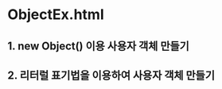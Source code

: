 # ObjectEx.html
<!DOCTYPE html>
<html lang="en">
<head>
    <meta charset="UTF-8">
    <meta http-equiv="X-UA-Compatible" content="IE=edge">
    <meta name="viewport" content="width=device-width, initial-scale=1.0">
    <title>Document</title>
</head>
<body>
    <h2> 1. new Object() 이용 사용자 객체 만들기 </h2>
    <script>
        {
            let account = new Object();     //사용자 객체 생성
            //속성 추가
            account.owner = 'Kim';     //계좌 소유자
            account.code = '123-456-78901';      //계좌번호
            account.balance = 15000;      //계좌 잔고
            //저축한 금액
            function inquiry() {
                return this.balance;
                //this.balance: 이(this) 객체 즉, account의 balance
                //this가 없으면 일반적인 함수의 전역 지역변수를 의미
            }
            account.inquiry = inquiry;
            //저축
            function deposit(money) {
                this.balance += money;
            }
            account.deposit = deposit;
            //인출
            function withdraw(money) {
                this.balance -= money;     //가정: money <= balance
                return money;     //인출금액 리턴
            }
            account.withdraw = withdraw;
            document.write('account.owner: ' + account.owner + '<br>');
            document.write('account.code: ' + account.code + '<br>');
            document.write('account.balance: ' + account.balance + '<br>');
            account.deposit(5000);
            document.write('account.balance(5000 저금): ' + account.balance + '<br>');
                        account.withdraw(14000);
            document.write('account.balance(14000 인출): ' + account.balance + '<br>');
        }
    </script>
    <h2> 2. 리터럴 표기법을 이용하여 사용자 객체 만들기 </h2>
    <script>
        {
            let account = {
                //속성(Properties)
                owner: 'Kim',
                code: '123-456-78901',
                balance: 10000,
                //메소드(Method)
                inquiry: function () {
                    return this.balance;
                },
                deposit: function(money) {
                    this.balance += money;
                },
                withdraw: function(money) {
                    this.balance -= money;
                    return money;
                }
            }
            document.write('account.owner: ' + account.owner + '<br>');
            document.write('account.code: ' + account.code + '<br>');
            document.write('account.balance: ' + account.balance + '<br>');
            account.deposit(5000);
            document.write('account.balance(5000 저금): ' + account.balance + '<br>');
                        account.withdraw(14000);
            document.write('account.balance(14000 인출): ' + account.balance + '<br>');
        }    
    </script>
</body>
</html>
